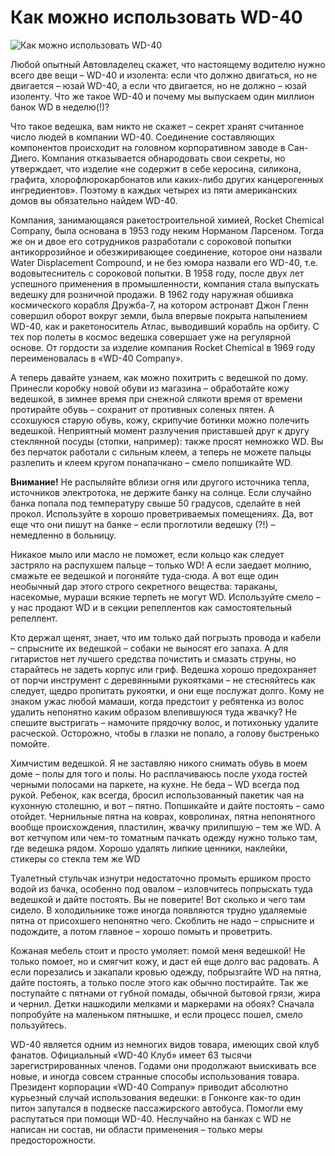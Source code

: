 # Как можно использовать WD-40
![Как можно использовать WD-40](/images/Auto/wd-40.gif 'Как можно использовать WD-40')

Любой опытный Автовладелец скажет, что настоящему водителю нужно всего две вещи – WD-40 и изолента: если что должно двигаться, но не двигается – юзай WD-40, а если что двигается, но не должно – юзай изоленту. Что же такое WD-40 и почему мы выпускаем один миллион банок WD в неделю(!)?

Что такое ведешка, вам никто не скажет – секрет хранят считанное число людей в компании WD-40. Соединение составляющих компонентов происходит на головном корпоративном заводе в Сан-Диего. Компания отказывается обнародовать свои секреты, но утверждает, что изделие «не содержит в себе керосина, силикона, графита, хлорофлюрокарбонатов или каких-либо других канцерогенных ингредиентов». Поэтому в каждых четырех из пяти американских домов вы обязательно найдем WD-40.

Компания, занимающаяся ракетостроительной химией, Rocket Chemical Company, была основана в 1953 году неким Норманом Ларсеном. Тогда же он и двое его сотрудников разработали с сороковой попытки антикоррозийное и обезжиривающее соединение, которое они назвали Water Displacement Compоund, и не без юмора назвали его WD-40, т.е. водовытеснитель с сороковой попытки. В 1958 году, после двух лет успешного применения в промышленности, компания стала выпускать ведешку для розничной продажи. В 1962 году наружная обшивка космического корабля Дружба-7, на котором астронавт Джон Гленн совершил оборот вокруг земли, была впервые покрыта напылением WD-40, как и ракетоноситель Атлас, выводивший корабль на орбиту. С тех пор полеты в космос ведешка совершает уже на регулярной основе. От гордости за изделие компания Rocket Chemical в 1969 году переименовалась в «WD-40 Company».

А теперь давайте узнаем, как можно похитрить с ведешкой по дому. Принесли коробку новой обуви из магазина – обработайте кожу ведешкой, в зимнее время при снежной слякоти время от времени протирайте обувь – сохранит от противных соленых пятен. А ссохшуюся старую обувь, кожу, скрипучие ботинки можно полечить ведешкой. Неприятный момент разлучения приставшей друг к другу стеклянной посуды (стопки, например): также просят немножко WD. Вы без перчаток работали с сильным клеем, а теперь не можете пальцы разлепить и клеем кругом понапачкано – смело попшикайте WD.

**Внимание!** Не распыляйте вблизи огня или другого источника тепла, источников электротока, не держите банку на солнце. Если случайно банка попала под температуру свыше 50 градусов, сделайте в ней прокол. Используйте в хорошо проветриваемых помещениях. Да, вот еще что они пишут на банке – если проглотили ведешку (?!) – немедленно в больницу.

Никакое мыло или масло не поможет, если кольцо как следует застряло на распухшем пальце – только WD! А если заедает молнию, смажьте ее ведешкой и погоняйте туда-сюда. А вот еще один необычный дар этого строго секретного вещества: тараканы, насекомые, мураши всякие терпеть не могут WD. Используйте смело – у нас продают WD и в секции репеллентов как самостоятельный репеллент.

Кто держал щенят, знает, что им только дай погрызть провода и кабели – спрысните их ведешкой – собаки не выносят его запаха. А для гитаристов нет лучшего средства почистить и смазать струны, но старайтесь не задеть корпус или гриф. Ведешка хорошо предохраняет от порчи инструмент с деревянными рукоятками – не стесняйтесь как следует, щедро пропитать рукоятки, и они еще послужат долго. Кому не знаком ужас любой мамаши, когда предстоит у ребятенка из волос удалить непонятно каким образом влепившуюся туда жвачку? Не спешите выстригать – намочите прядочку волос, и потихоньку удалите расческой. Осторожно, чтобы в глазки не попало, а голову быстренько помойте.

Химчистим ведешкой. Я не заставляю никого снимать обувь в моем доме – полы для того и полы. Но расплачиваюсь после ухода гостей черными полосами на паркете, на кухне. Не беда – WD всегда под рукой. Ребенок, как всегда, бросил использованный пакетик чая на кухонную столешню, и вот – пятно. Попшикайте и дайте постоять – само отойдет. Чернильные пятна на коврах, ковролинах, пятна непонятного вообще происхождения, пластилин, жвачку прилипшую – тем же WD. А вот кетчупом или чем-то томатным пачкать одежду нужно только там, где ведешка рядом. Хорошо удалять липкие ценники, наклейки, стикеры со стекла тем же WD

Туалетный стульчак изнутри недостаточно промыть ершиком просто водой из бачка, особенно под овалом – изловчитесь попрыскать туда ведешкой и дайте постоять. Вы не поверите! Вот сколько и чего там сидело. В холодильнике тоже иногда появляются трудно удаляемые пятна от присохшего непонятно чего. Скоблить не надо – спрысните и подождите, а потом главное – хорошо помыть и проветрить.

Кожаная мебель стоит и просто умоляет: помой меня ведешкой! Не только помоет, но и смягчит кожу, и даст ей еще долго вас радовать. А если порезались и закапали кровью одежду, побрызгайте WD на пятна, дайте постоять, а только после этого как обычно постирайте. Так же поступайте с пятнами от губной помады, обычной бытовой грязи, жира и чернил. Детки нашкодили мелками и маркерами на обоях? Сначала попробуйте на маленьком пятнышке, и если процесс пошел, смело пользуйтесь.

WD-40 является одним из немногих видов товара, имеющих свой клуб фанатов. Официальный «WD-40 Клуб» имеет 63 тысячи зарегистрированных членов. Годами они продолжают выискивать все новые, и иногда совсем странные способы использования товара. Президент корпорации «WD-40 Company» приводит абсолютно курьезный случай использования ведешки: в Гонконге как-то один питон запутался в подвеске пассажирского автобуса. Помогли ему распутаться при помощи WD-40. Неслучайно на банках с WD не написан ни состав, ни области применения – только меры предосторожности.
